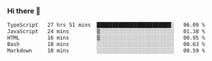 ### Hi there 👋

<!--
**zhengis-alinur/zhengis-alinur** is a ✨ _special_ ✨ repository because its `README.md` (this file) appears on your GitHub profile.

Here are some ideas to get you started:

- 🔭 I’m currently working on ...
- 🌱 I’m currently learning ...
- 👯 I’m looking to collaborate on ...
- 🤔 I’m looking for help with ...
- 💬 Ask me about ...
- 📫 How to reach me: ...
- 😄 Pronouns: ...
- ⚡ Fun fact: ...
-->

<!--START_SECTION:waka-->

```txt
TypeScript   27 hrs 51 mins  ████████████████████████░   96.09 %
JavaScript   24 mins         ▒░░░░░░░░░░░░░░░░░░░░░░░░   01.38 %
HTML         16 mins         ▒░░░░░░░░░░░░░░░░░░░░░░░░   00.95 %
Bash         10 mins         ░░░░░░░░░░░░░░░░░░░░░░░░░   00.63 %
Markdown     10 mins         ░░░░░░░░░░░░░░░░░░░░░░░░░   00.59 %
```

<!--END_SECTION:waka-->
